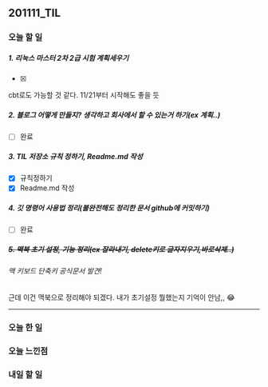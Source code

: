 201111_TIL
--
### 오늘 할 일
##### 1. 리눅스 마스터 2차 2급 시험 계획세우기 
- [x] 
cbt로도 가능할 것 같다. 11/21부터 시작해도 좋을 듯

##### 2. 블로그 어떻게 만들지? 생각하고 회사에서 할 수 있는거 하기(ex 계획..)
- [ ] 완료
##### 3. TIL 저장소 규칙 정하기, Readme.md 작성 
- [x] 규칙정하기
- [x] Readme.md 작성
##### 4. 깃 명령어 사용법 정리(불완전해도 정리한 문서 github에 커밋하기)
- [ ] 완료
##### ~~5. 맥북 초기 설정, 기능 정리(ex 잘라내기, delete키로 글자지우기,바로삭제..)~~
###### 맥 키보드 단축키 공식문서 발견!

근데 이건 맥북으로 정리해야 되겠다. 내가 초기설정 뭘했는지 기억이 안남,, :joy:

***


### 오늘 한 일




### 오늘 느낀점



### 내일 할 일



